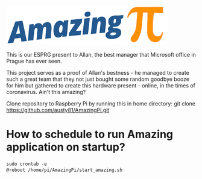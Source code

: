 ![AmazingPi](logo.jpg?raw=true "AmazingPi")

This is our ESPRG present to Allan, the best manager that Microsoft office in Prague has ever seen. 

This project serves as a proof of Allan's bestness - he managed to create such a great team that they not just bought some random goodbye booze for him but gathered to create this hardware present - online, in the times of coronavirus. Ain't this amazing?

Clone repository to Raspberry Pi by running this in home directory:
git clone https://github.com/austy81/AmazingPi.git

# How to schedule to run Amazing application on startup?
```
sudo crontab -e
@reboot /home/pi/AmazingPi/start_amazing.sh
```
